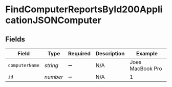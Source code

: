 # FindComputerReportsById200ApplicationJSONComputer


## Fields

| Field              | Type               | Required           | Description        | Example            |
| ------------------ | ------------------ | ------------------ | ------------------ | ------------------ |
| `computerName`     | *string*           | :heavy_minus_sign: | N/A                | Joes MacBook Pro   |
| `id`               | *number*           | :heavy_minus_sign: | N/A                | 1                  |